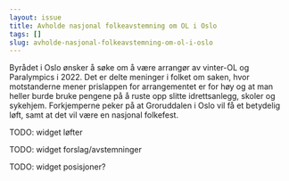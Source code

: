 ```yaml
---
layout: issue
title: Avholde nasjonal folkeavstemning om OL i Oslo
tags: []
slug: avholde-nasjonal-folkeavstemning-om-ol-i-oslo
---
```


Byrådet i Oslo ønsker å søke om å være arrangør av vinter-OL og Paralympics i 2022. Det er delte meninger i folket om saken, hvor motstanderne mener prislappen for arrangementet er for høy og at man heller burde bruke pengene på å ruste opp slitte idrettsanlegg, skoler og sykehjem. Forkjemperne peker på at Groruddalen i Oslo vil få et betydelig løft, samt at det vil være en nasjonal folkefest.

TODO: widget løfter

TODO: widget forslag/avstemninger

TODO: widget posisjoner?

